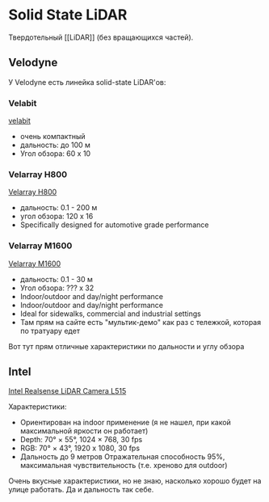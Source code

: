 # Solid State LiDAR
Твердотельный [[LiDAR]] (без вращающихся частей). 

## Velodyne
У Velodyne есть линейка solid-state LiDAR'ов:

### Velabit
[velabit](https://velodynelidar.com/products/velabit/)
- очень компактный
- дальность: до 100 м
- Угол обзора: 60 x 10

### Velarray H800
[Velarray H800](https://velodynelidar.com/products/velarray-h800/)
- дальность: 0.1 - 200 м
- угол обзора: 120 x 16
- Specifically designed for automotive grade performance 


### Velarray M1600
[Velarray M1600](https://velodynelidar.com/products/velarray-m1600/)
- дальность: 0.1 - 30 м
- Угол обзора: ??? x 32
- Indoor/outdoor and day/night performance 
- Indoor/outdoor and day/night performance 
- Ideal for sidewalks, commercial and industrial settings
- Там прям на сайте есть "мультик-демо" как раз с тележкой, которая по тратуару едет

Вот тут прям отличные характеристики по дальности и углу обзора

## Intel
[Intel Realsense LiDAR Camera L515](https://www.intelrealsense.com/lidar-camera-l515/)

Характеристики:
 - Ориентирован на indoor применение (я не нашел, при какой максимальной яркости он работает)
 - Depth: 70° × 55°, 1024 × 768, 30 fps
 - RGB: 70° × 43°, 1920 x 1080, 30 fps
 - Дальность до 9 метров
	Отражательная способность 95%, максимальная чувствительность (т.е. хреново для outdoor)
	
Очень вкусные характеристики, но не знаю, насколько хорошо будет на улице работать. Да и дальность так себе.

